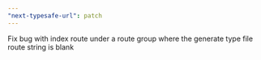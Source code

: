 ```yaml
---
"next-typesafe-url": patch
---
```


Fix bug with index route under a route group where the generate type file route string is blank
